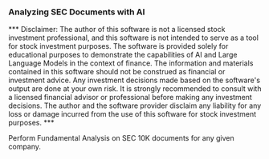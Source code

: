 ### Analyzing SEC Documents with AI

*** Disclaimer: The author of this software is not a licensed stock investment professional, and this software is not intended to serve as a tool for stock investment purposes. The software is provided solely for educational purposes to demonstrate the capabilities of AI and Large Language Models in the context of finance. The information and materials contained in this software should not be construed as financial or investment advice. Any investment decisions made based on the software's output are done at your own risk. It is strongly recommended to consult with a licensed financial advisor or professional before making any investment decisions. The author and the software provider disclaim any liability for any loss or damage incurred from the use of this software for stock investment purposes. ***


Perform Fundamental Analysis on SEC 10K documents for any given company.
